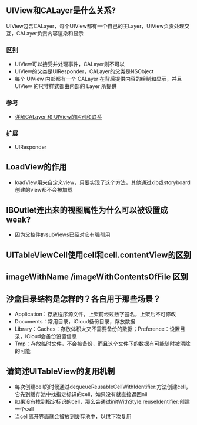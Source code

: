 ## UIView和CALayer是什么关系?
UIView包含CALayer，每个UIView都有一个自己的主Layer，UIView负责处理交互，CALayer负责内容渲染和显示

### 区别
* UIView可以接受并处理事件，CALayer则不可以
* UIView的父类是UIResponder，CALayer的父类是NSObject
* 每个 UIView 内部都有一个 CALayer 在背后提供内容的绘制和显示，并且 UIView 的尺寸样式都由内部的 Layer 所提供


### 参考
* [详解CALayer 和 UIView的区别和联系](https://www.jianshu.com/p/079e5cf0f014)

### 扩展
* UIResponder

## LoadView的作用
* loadView用来自定义view，只要实现了这个方法，其他通过xib或storyboard创建的view都不会被加载

## IBOutlet连出来的视图属性为什么可以被设置成weak?
* 因为父控件的subViews已经对它有强引用

## UITableViewCell使用cell和cell.contentView的区别

## imageWithName /imageWithContentsOfFile 区别

## 沙盒目录结构是怎样的？各自用于那些场景？
* Application：存放程序源文件，上架前经过数字签名，上架后不可修改
* Documents：常用目录，iCloud备份目录，存放数据
* Library：Caches：存放体积大又不需要备份的数据；Preference：设置目录，iCloud会备份设置信息
* Tmp：存放临时文件，不会被备份，而且这个文件下的数据有可能随时被清除的可能

## 请简述UITableView的复用机制
* 每次创建cell的时候通过dequeueReusableCellWithIdentifier:方法创建cell，它先到缓存池中找指定标识的cell，如果没有就直接返回nil
* 如果没有找到指定标识的cell，那么会通过initWithStyle:reuseIdentifier:创建一个cell
* 当cell离开界面就会被放到缓存池中，以供下次复用
